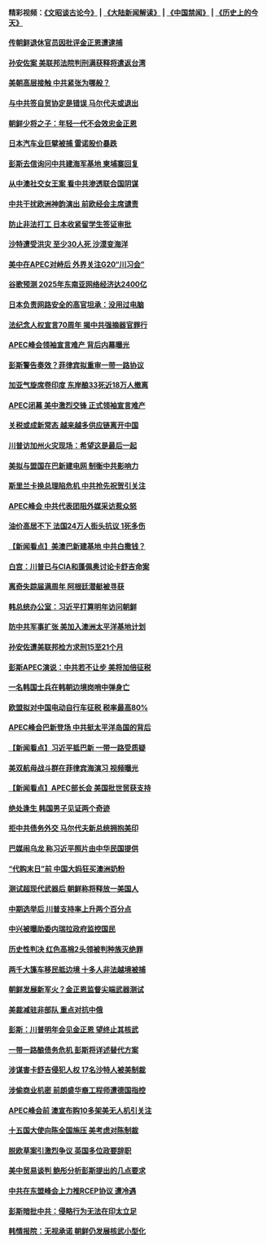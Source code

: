 #### 精彩视频：[《文昭谈古论今》](https://github.com/gfw-breaker/wenzhao/blob/master/README.md?t=11200931) | [《大陆新闻解读》](https://github.com/gfw-breaker/ntdtv-comedy/blob/master/README.md?t=11200931) | [《中国禁闻》](https://github.com/gfw-breaker/ntdtv-news/blob/master/README.md?t=11200931) | [《历史上的今天》](https://github.com/gfw-breaker/today-in-history/blob/master/README.md?t=11200931) 

#### [传朝鲜退休官员因批评金正恩遭逮捕](../pages/nsc418/n10863166.md?t=11200931) 

#### [孙安佐案 美联邦法院判刑满获释将遣返台湾](../pages/nsc418/n10863068.md?t=11200931) 

#### [美朝高层接触 中共紧张为哪般？](../pages/nsc418/n10862181.md?t=11200931) 

#### [与中共签自贸协定是错误 马尔代夫或退出](../pages/nsc418/n10862130.md?t=11200931) 

#### [朝鲜少将之子：年轻一代不会效忠金正恩](../pages/nsc418/n10862075.md?t=11200931) 

#### [日本汽车业巨擘被捕 雷诺股价暴跌](../pages/nsc418/n10861871.md?t=11200931) 

#### [彭斯去信询问中共建海军基地 柬埔寨回复](../pages/nsc418/n10861914.md?t=11200931) 

#### [从中澳社交女王案 看中共渗透联合国阴谋](../pages/nsc418/n10860190.md?t=11200931) 

#### [中共干扰欧洲神韵演出 前欧经会主席谴责](../pages/nsc418/n10860219.md?t=11200931) 

#### [防止非法打工 日本收紧留学生签证审批](../pages/nsc418/n10861479.md?t=11200931) 

#### [沙特遭受洪灾 至少30人死 沙漠变海洋](../pages/nsc418/n10861393.md?t=11200931) 

#### [美中在APEC对峙后 外界关注G20“川习会”](../pages/nsc418/n10861219.md?t=11200931) 

#### [谷歌预测 2025年东南亚网络经济达2400亿](../pages/nsc418/n10861052.md?t=11200931) 

#### [日本负责网路安全的高官坦承：没用过电脑](../pages/nsc418/n10860963.md?t=11200931) 

#### [法纪念人权宣言70周年 揭中共强摘器官罪行](../pages/nsc418/n10860106.md?t=11200931) 

#### [APEC峰会领袖宣言难产 背后内幕曝光](../pages/nsc418/n10860353.md?t=11200931) 

#### [彭斯警告奏效？菲律宾拟重审一带一路协议](../pages/nsc418/n10859795.md?t=11200931) 

#### [加亚气旋席卷印度 东岸酿33死近18万人撤离](../pages/nsc418/n10859863.md?t=11200931) 

#### [APEC闭幕 美中激烈交锋 正式领袖宣言难产](../pages/nsc418/n10859544.md?t=11200931) 

#### [关税或成新常态 越来越多供应链离开中国](../pages/nsc418/n10858991.md?t=11200931) 

#### [川普访加州火灾现场：希望这是最后一起](../pages/nsc418/n10859059.md?t=11200931) 

#### [美拟与盟国在巴新建电网 制衡中共影响力](../pages/nsc418/n10859057.md?t=11200931) 

#### [斯里兰卡换总理陷危机 中共抢先祝贺引关注](../pages/nsc418/n10858860.md?t=11200931) 

#### [APEC峰会 中共代表团阻外媒采访惹众怒](../pages/nsc418/n10858859.md?t=11200931) 

#### [油价高居不下 法国24万人街头抗议 1死多伤](../pages/nsc418/n10858743.md?t=11200931) 

#### [【新闻看点】美澳巴新建基地 中共白撒钱？](../pages/nsc418/n10858636.md?t=11200931) 

#### [白宫：川普已与CIA和蓬佩奥讨论卡舒吉命案](../pages/nsc418/n10858517.md?t=11200931) 

#### [离奇失踪届满周年 阿根廷潜艇被寻获](../pages/nsc418/n10858419.md?t=11200931) 

#### [韩总统办公室：习近平打算明年访问朝鲜](../pages/nsc418/n10858325.md?t=11200931) 

#### [防中共军事扩张 美加入澳洲太平洋基地计划](../pages/nsc418/n10858258.md?t=11200931) 

#### [孙安佐遭美联邦检方求刑15至21个月](../pages/nsc418/n10858140.md?t=11200931) 

#### [彭斯APEC演说：中共若不让步 美将加倍征税](../pages/nsc418/n10858071.md?t=11200931) 

#### [一名韩国士兵在韩朝边境岗哨中弹身亡](../pages/nsc418/n10857552.md?t=11200931) 

#### [欧盟拟对中国电动自行车征税 税率最高80%](../pages/nsc418/n10857311.md?t=11200931) 

#### [APEC峰会巴新登场 中共挺太平洋岛国的背后](../pages/nsc418/n10856908.md?t=11200931) 

#### [【新闻看点】习近平抵巴新 一带一路受质疑](../pages/nsc418/n10856905.md?t=11200931) 

#### [美双航母战斗群在菲律宾海演习 视频曝光](../pages/nsc418/n10857247.md?t=11200931) 

#### [【新闻看点】APEC部长会 美国批世贸获支持](../pages/nsc418/n10857086.md?t=11200931) 

#### [绝处逢生 韩国男子见证两个奇迹](../pages/nsc418/n10855894.md?t=11200931) 

#### [拒中共债务外交 马尔代夫新总统拥抱美印](../pages/nsc418/n10856998.md?t=11200931) 

#### [巴媒闹乌龙 称习近平照片由中华民国提供](../pages/nsc418/n10856762.md?t=11200931) 

#### [“代购末日”前 中国大妈狂买澳洲奶粉](../pages/nsc418/n10856381.md?t=11200931) 

#### [测试超现代武器后 朝鲜称将释放一美国人](../pages/nsc418/n10856668.md?t=11200931) 

#### [中期选举后 川普支持率上升两个百分点](../pages/nsc418/n10856692.md?t=11200931) 

#### [中兴被曝助委内瑞拉政府监控国民](../pages/nsc418/n10855844.md?t=11200931) 

#### [历史性判决 红色高棉2头领被判种族灭绝罪](../pages/nsc418/n10856223.md?t=11200931) 

#### [两千大篷车移民抵边境 十多人非法越境被捕](../pages/nsc418/n10855671.md?t=11200931) 

#### [朝鲜发展新军火？金正恩监督尖端武器测试](../pages/nsc418/n10855089.md?t=11200931) 

#### [美裁减驻非部队 重点对抗中俄](../pages/nsc418/n10854965.md?t=11200931) 

#### [彭斯：川普明年会见金正恩  望终止其核武](../pages/nsc418/n10854845.md?t=11200931) 

#### [一带一路酿债务危机 彭斯将详述替代方案](../pages/nsc418/n10854827.md?t=11200931) 

#### [涉谋害卡舒吉侵犯人权 17名沙特人被美制裁](../pages/nsc418/n10854611.md?t=11200931) 

#### [涉偷商业机密 前朗盛华裔工程师遭德国指控](../pages/nsc418/n10854279.md?t=11200931) 

#### [APEC峰会前 澳宣布购10多架美无人机引关注](../pages/nsc418/n10854479.md?t=11200931) 

#### [十五国大使向陈全国施压 美考虑对陈制裁](../pages/nsc418/n10854359.md?t=11200931) 

#### [脱欧草案引激烈争议 英国多位政要辞职](../pages/nsc418/n10854302.md?t=11200931) 

#### [美中贸易谈判 鲍彤分析彭斯提出的几点要求](../pages/nsc418/n10853914.md?t=11200931) 

#### [中共在东盟峰会上力推RCEP协议 遭冷遇](../pages/nsc418/n10853861.md?t=11200931) 

#### [彭斯暗批中共：侵略行为无法在印太立足](../pages/nsc418/n10853726.md?t=11200931) 

#### [韩情报院：无视承诺 朝鲜仍发展核武小型化](../pages/nsc418/n10853349.md?t=11200931) 

